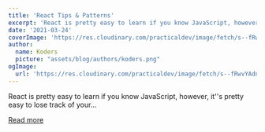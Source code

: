 ```yaml
---
title: 'React Tips & Patterns'
excerpt: 'React is pretty easy to learn if you know JavaScript, however, it''s pretty easy to lose track of your...'
date: '2021-03-24'
coverImage: 'https://res.cloudinary.com/practicaldev/image/fetch/s--fRwvYAdn--/c_imagga_scale,f_auto,fl_progressive,h_420,q_auto,w_1000/https://dev-to-uploads.s3.amazonaws.com/uploads/articles/zr3ipkn2z9ol3pfnn5wj.png'
author:
  name: Koders
  picture: "assets/blog/authors/koders.png"
ogImage:
  url: 'https://res.cloudinary.com/practicaldev/image/fetch/s--fRwvYAdn--/c_imagga_scale,f_auto,fl_progressive,h_420,q_auto,w_1000/https://dev-to-uploads.s3.amazonaws.com/uploads/articles/zr3ipkn2z9ol3pfnn5wj.png'
---
```


React is pretty easy to learn if you know JavaScript, however, it''s pretty easy to lose track of your...

[Read more](https://dev.to/mychi_darko/react-tips-patterns-4pn3)

